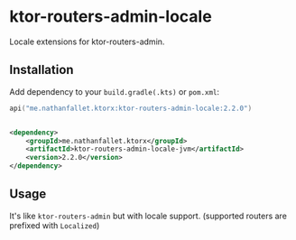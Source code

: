 # ktor-routers-admin-locale

Locale extensions for ktor-routers-admin.

## Installation

Add dependency to your `build.gradle(.kts)` or `pom.xml`:

```kotlin
api("me.nathanfallet.ktorx:ktor-routers-admin-locale:2.2.0")
```

```xml

<dependency>
    <groupId>me.nathanfallet.ktorx</groupId>
    <artifactId>ktor-routers-admin-locale-jvm</artifactId>
    <version>2.2.0</version>
</dependency>
```

## Usage

It's like `ktor-routers-admin` but with locale support. (supported routers are prefixed with `Localized`)

